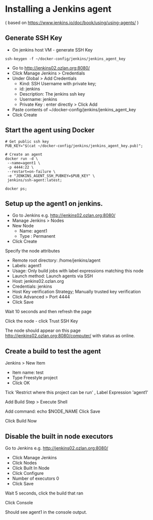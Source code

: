 # Installing a Jenkins agent

( based on https://www.jenkins.io/doc/book/using/using-agents/ )

## Generate SSH Key
- On jenkins host VM - generate SSH Key

```
ssh-keygen -f ~/docker-config/jenkins/jenkins_agent_key
```

- Go to http://jenkins02.ozlan.org:8080/
- Click Manage Jenkins > Credentials
- Under Global > Add Credentials
  - Kind: SSH Username with private key;
  - id: jenkins
  - Description: The jenkins ssh key
  - Username: jenkins
  - Private Key : enter directly > Click Add
- Paste contents of  ~/docker-config/jenkins/jenkins_agent_key
- Click Create

## Start the agent using Docker

```
# Get public ssh key
PUB_KEY="$(cat ~/docker-config/jenkins/jenkins_agent_key.pub)";

# Create an agent
docker run -d \
 --name=agent1 \
 -p 4444:22 \
 --restart=on-failure \
 -e "JENKINS_AGENT_SSH_PUBKEY=$PUB_KEY" \
 jenkins/ssh-agent:latest;

docker ps;
```

## Setup up the agent1 on jenkins.

- Go to Jenkins e.g. http://jenkins02.ozlan.org:8080/
- Manage Jenkins > Nodes
- New Node
  - Name: agent1
  - Type : Permanent 
- Click Create

Specify the node attributes
- Remote root directory: /home/jenkins/agent
- Labels: agent1
- Usage: Only build jobs with label expressions matching this node
- Launch method: Launch agents via SSH
- Host: jenkins02.ozlan.org
- Credentials: jenkins
- Host Key verification Strategy;  Manually trusted key verification 
- Click Advanced > Port 4444
- Click Save

Wait 10 seconds and then refresh the page

Click the node - click Trust SSH Key

The node should appear on this page http://jenkins02.ozlan.org:8080/computer/
with status as online.

## Create a build to test the agent

Jenkins > New Item
 - Item name: test 
 - Type Freestyle project
 - Click OK

Tick 'Restrict where this project can be run' , 
Label Expression 'agent1'

Add Build Step > Execute Shell

Add command: echo $NODE_NAME
Click Save

Click Build Now

## Disable the built in node executors

Go to Jenkins e.g. http://jenkins02.ozlan.org:8080/
- Click Manage Jenkins
- Click Nodes
- Click Built In Node
- Click Configure
- Number of executors 0
- Click Save

Wait 5 seconds, click the build that ran

Click Console

Should see agent1 in the console output.

